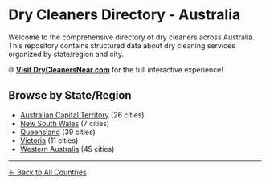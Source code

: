 # Dry Cleaners Directory - Australia

Welcome to the comprehensive directory of dry cleaners across Australia. This repository contains structured data about dry cleaning services organized by state/region and city.

🌐 **[Visit DryCleanersNear.com](https://drycleanersnear.com)** for the full interactive experience!

## Browse by State/Region

- [Australian Capital Territory](./australian-capital-territory/README.md) (26 cities)
- [New South Wales](./new-south-wales/README.md) (7 cities)
- [Queensland](./queensland/README.md) (39 cities)
- [Victoria](./victoria/README.md) (11 cities)
- [Western Australia](./western-australia/README.md) (45 cities)

---

[← Back to All Countries](../README.md)
